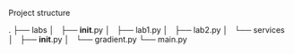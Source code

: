 Project structure

.
├── labs
│   ├── __init__.py
│   ├── lab1.py
│   ├── lab2.py
│   └── services
│       ├── __init__.py
│       └── gradient.py
└── main.py